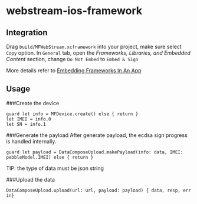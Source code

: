 # webstream-ios-framework


## Integration

Drag `build/MFWebStream.xcframework` into your project,  make sure select `Copy` option.
In `General` tab, open the _Frameworks,_ _Libraries, and Embedded Content_ section, change `Do Not Embed` to `Embed & Sign`

More details  refer to [Embedding Frameworks In An App](https://developer.apple.com/library/archive/technotes/tn2435/_index.html
)
## Usage

###Create the device

```
guard let info = MFDevice.create() else { return }
let IMEI = info.0
let SN = info.1
```

###Generate the payload
After generate payload, the ecdsa sign progress is handled internally.
```
guard let payload = DataComposeUpload.makePayload(info: data, IMEI: pebbleModel.IMEI) else { return }
```
TIP: the type of data must be json string

###Upload the data
```
DataComposeUpload.upload(url: url, payload: payload) { data, resp, err in}
```

